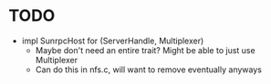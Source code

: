 # TODO
- impl SunrpcHost for (ServerHandle, Multiplexer)
    - Maybe don't need an entire trait? Might be able to just use Multiplexer
    - Can do this in nfs.c, will want to remove eventually anyways
